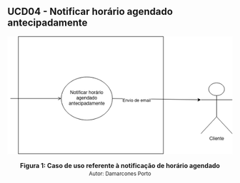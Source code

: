 ## UCD04 - Notificar horário agendado antecipadamente

[<div align="center"><img wight="auto" height="auto" src="../../../../img/diagramas-casos-uso/diagramas-v1/uc04.png"></div>](../../../../img/diagramas-casos-uso/diagramas-v1/uc04.png)
<figcaption align='center'>
    <b>Figura 1: Caso de uso referente à notificação de horário agendado</b>
    <br>
    <small>Autor: Damarcones Porto</small>
</figcaption>
<br>
